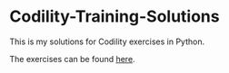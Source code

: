 # Codility-Training-Solutions

This is my solutions for Codility exercises in Python.

The exercises can be found [here](https://app.codility.com/programmers/lessons/).

